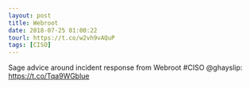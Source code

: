 ```yaml
---
layout: post
title: Webroot
date: 2018-07-25 01:00:22
tourl: https://t.co/w2vh9vAQuP
tags: [CISO]
---
```

Sage advice around incident response from Webroot #CISO @ghayslip: https://t.co/Tqa9WGblue